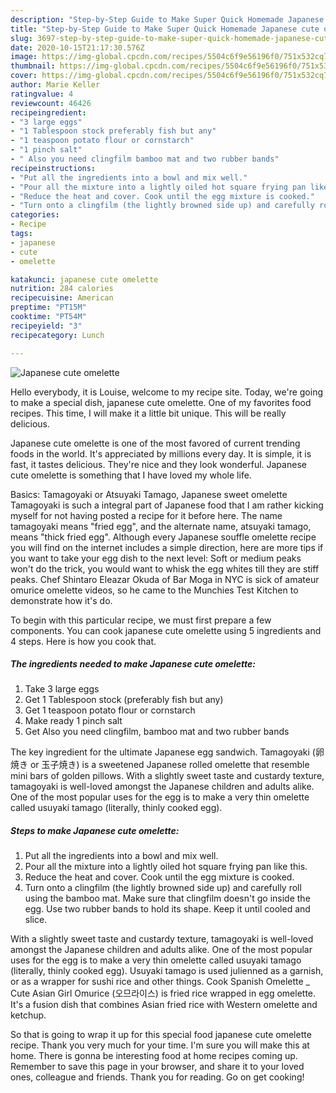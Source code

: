 ```yaml
---
description: "Step-by-Step Guide to Make Super Quick Homemade Japanese cute omelette"
title: "Step-by-Step Guide to Make Super Quick Homemade Japanese cute omelette"
slug: 3697-step-by-step-guide-to-make-super-quick-homemade-japanese-cute-omelette
date: 2020-10-15T21:17:30.576Z
image: https://img-global.cpcdn.com/recipes/5504c6f9e56196f0/751x532cq70/japanese-cute-omelette-recipe-main-photo.jpg
thumbnail: https://img-global.cpcdn.com/recipes/5504c6f9e56196f0/751x532cq70/japanese-cute-omelette-recipe-main-photo.jpg
cover: https://img-global.cpcdn.com/recipes/5504c6f9e56196f0/751x532cq70/japanese-cute-omelette-recipe-main-photo.jpg
author: Marie Keller
ratingvalue: 4
reviewcount: 46426
recipeingredient:
- "3 large eggs"
- "1 Tablespoon stock preferably fish but any"
- "1 teaspoon potato flour or cornstarch"
- "1 pinch salt"
- " Also you need clingfilm bamboo mat and two rubber bands"
recipeinstructions:
- "Put all the ingredients into a bowl and mix well."
- "Pour all the mixture into a lightly oiled hot square frying pan like this."
- "Reduce the heat and cover. Cook until the egg mixture is cooked."
- "Turn onto a clingfilm (the lightly browned side up) and carefully roll using the bamboo mat. Make sure that clingfilm doesn&#39;t go inside the egg. Use two rubber bands to hold its shape. Keep it until cooled and slice."
categories:
- Recipe
tags:
- japanese
- cute
- omelette

katakunci: japanese cute omelette 
nutrition: 284 calories
recipecuisine: American
preptime: "PT15M"
cooktime: "PT54M"
recipeyield: "3"
recipecategory: Lunch

---
```



![Japanese cute omelette](https://img-global.cpcdn.com/recipes/5504c6f9e56196f0/751x532cq70/japanese-cute-omelette-recipe-main-photo.jpg)

Hello everybody, it is Louise, welcome to my recipe site. Today, we're going to make a special dish, japanese cute omelette. One of my favorites food recipes. This time, I will make it a little bit unique. This will be really delicious.

Japanese cute omelette is one of the most favored of current trending foods in the world. It's appreciated by millions every day. It is simple, it is fast, it tastes delicious. They're nice and they look wonderful. Japanese cute omelette is something that I have loved my whole life.

Basics: Tamagoyaki or Atsuyaki Tamago, Japanese sweet omelette Tamagoyaki is such a integral part of Japanese food that I am rather kicking myself for not having posted a recipe for it before here. The name tamagoyaki means &#34;fried egg&#34;, and the alternate name, atsuyaki tamago, means &#34;thick fried egg&#34;. Although every Japanese souffle omelette recipe you will find on the internet includes a simple direction, here are more tips if you want to take your egg dish to the next level: Soft or medium peaks won&#39;t do the trick, you would want to whisk the egg whites till they are stiff peaks. Chef Shintaro Eleazar Okuda of Bar Moga in NYC is sick of amateur omurice omelette videos, so he came to the Munchies Test Kitchen to demonstrate how it&#39;s do.


To begin with this particular recipe, we must first prepare a few components. You can cook japanese cute omelette using 5 ingredients and 4 steps. Here is how you cook that.

<!--inarticleads1-->

##### The ingredients needed to make Japanese cute omelette:

1. Take 3 large eggs
1. Get 1 Tablespoon stock (preferably fish but any)
1. Get 1 teaspoon potato flour or cornstarch
1. Make ready 1 pinch salt
1. Get  Also you need clingfilm, bamboo mat and two rubber bands


The key ingredient for the ultimate Japanese egg sandwich. Tamagoyaki (卵焼き or 玉子焼き) is a sweetened Japanese rolled omelette that resemble mini bars of golden pillows. With a slightly sweet taste and custardy texture, tamagoyaki is well-loved amongst the Japanese children and adults alike. One of the most popular uses for the egg is to make a very thin omelette called usuyaki tamago (literally, thinly cooked egg). 

<!--inarticleads2-->

##### Steps to make Japanese cute omelette:

1. Put all the ingredients into a bowl and mix well.
1. Pour all the mixture into a lightly oiled hot square frying pan like this.
1. Reduce the heat and cover. Cook until the egg mixture is cooked.
1. Turn onto a clingfilm (the lightly browned side up) and carefully roll using the bamboo mat. Make sure that clingfilm doesn&#39;t go inside the egg. Use two rubber bands to hold its shape. Keep it until cooled and slice.


With a slightly sweet taste and custardy texture, tamagoyaki is well-loved amongst the Japanese children and adults alike. One of the most popular uses for the egg is to make a very thin omelette called usuyaki tamago (literally, thinly cooked egg). Usuyaki tamago is used julienned as a garnish, or as a wrapper for sushi rice and other things. Cook Spanish Omelette _ Cute Asian Girl Omurice (오므라이스) is fried rice wrapped in egg omelette. It&#39;s a fusion dish that combines Asian fried rice with Western omelette and ketchup. 

So that is going to wrap it up for this special food japanese cute omelette recipe. Thank you very much for your time. I'm sure you will make this at home. There is gonna be interesting food at home recipes coming up. Remember to save this page in your browser, and share it to your loved ones, colleague and friends. Thank you for reading. Go on get cooking!
